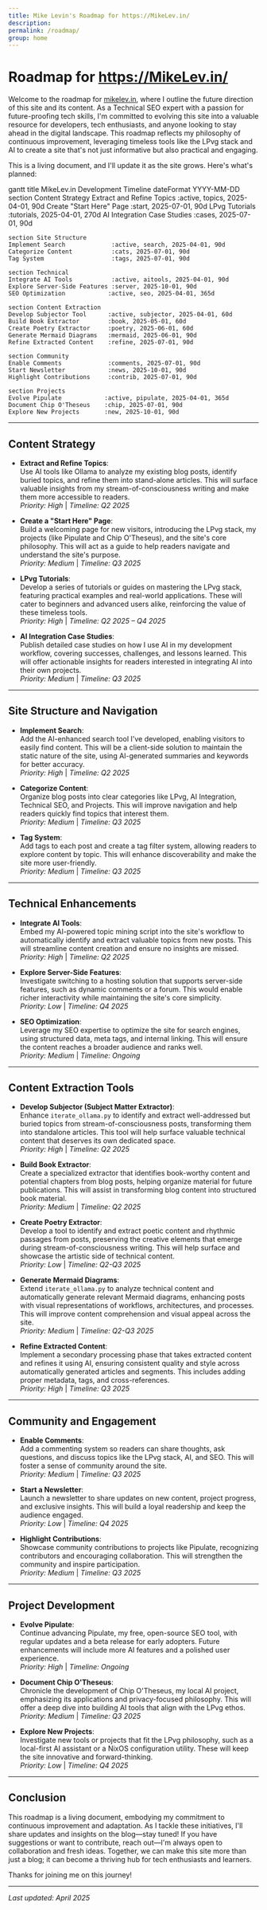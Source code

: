 ```yaml
---
title: Mike Levin's Roadmap for https://MikeLev.in/
description: 
permalink: /roadmap/
group: home
---
```


# Roadmap for https://MikeLev.in/

Welcome to the roadmap for [mikelev.in](https://mikelev.in/), where I outline the future direction of this site and its content. As a Technical SEO expert with a passion for future-proofing tech skills, I'm committed to evolving this site into a valuable resource for developers, tech enthusiasts, and anyone looking to stay ahead in the digital landscape. This roadmap reflects my philosophy of continuous improvement, leveraging timeless tools like the LPvg stack and AI to create a site that's not just informative but also practical and engaging.

This is a living document, and I'll update it as the site grows. Here's what's planned:

<div class="mermaid">
gantt
    title MikeLev.in Development Timeline
    dateFormat YYYY-MM-DD
    section Content Strategy
    Extract and Refine Topics     :active, topics, 2025-04-01, 90d
    Create "Start Here" Page      :start, 2025-07-01, 90d
    LPvg Tutorials                :tutorials, 2025-04-01, 270d
    AI Integration Case Studies   :cases, 2025-07-01, 90d
    
    section Site Structure
    Implement Search             :active, search, 2025-04-01, 90d
    Categorize Content           :cats, 2025-07-01, 90d
    Tag System                   :tags, 2025-07-01, 90d
    
    section Technical
    Integrate AI Tools           :active, aitools, 2025-04-01, 90d
    Explore Server-Side Features :server, 2025-10-01, 90d
    SEO Optimization            :active, seo, 2025-04-01, 365d
    
    section Content Extraction
    Develop Subjector Tool      :active, subjector, 2025-04-01, 60d
    Build Book Extractor        :book, 2025-05-01, 60d
    Create Poetry Extractor     :poetry, 2025-06-01, 60d
    Generate Mermaid Diagrams   :mermaid, 2025-06-01, 90d
    Refine Extracted Content    :refine, 2025-07-01, 90d
    
    section Community
    Enable Comments             :comments, 2025-07-01, 90d
    Start Newsletter            :news, 2025-10-01, 90d
    Highlight Contributions     :contrib, 2025-07-01, 90d
    
    section Projects
    Evolve Pipulate            :active, pipulate, 2025-04-01, 365d
    Document Chip O'Theseus    :chip, 2025-07-01, 90d
    Explore New Projects       :new, 2025-10-01, 90d
</div>

---

## Content Strategy

- **Extract and Refine Topics**:  
  Use AI tools like Ollama to analyze my existing blog posts, identify buried topics, and refine them into stand-alone articles. This will surface valuable insights from my stream-of-consciousness writing and make them more accessible to readers.  
  *Priority: High* | *Timeline: Q2 2025*

- **Create a "Start Here" Page**:  
  Build a welcoming page for new visitors, introducing the LPvg stack, my projects (like Pipulate and Chip O'Theseus), and the site's core philosophy. This will act as a guide to help readers navigate and understand the site's purpose.  
  *Priority: Medium* | *Timeline: Q3 2025*

- **LPvg Tutorials**:  
  Develop a series of tutorials or guides on mastering the LPvg stack, featuring practical examples and real-world applications. These will cater to beginners and advanced users alike, reinforcing the value of these timeless tools.  
  *Priority: High* | *Timeline: Q2 2025 – Q4 2025*

- **AI Integration Case Studies**:  
  Publish detailed case studies on how I use AI in my development workflow, covering successes, challenges, and lessons learned. This will offer actionable insights for readers interested in integrating AI into their own projects.  
  *Priority: Medium* | *Timeline: Q3 2025*

---

## Site Structure and Navigation

- **Implement Search**:  
  Add the AI-enhanced search tool I've developed, enabling visitors to easily find content. This will be a client-side solution to maintain the static nature of the site, using AI-generated summaries and keywords for better accuracy.  
  *Priority: High* | *Timeline: Q2 2025*

- **Categorize Content**:  
  Organize blog posts into clear categories like LPvg, AI Integration, Technical SEO, and Projects. This will improve navigation and help readers quickly find topics that interest them.  
  *Priority: Medium* | *Timeline: Q3 2025*

- **Tag System**:  
  Add tags to each post and create a tag filter system, allowing readers to explore content by topic. This will enhance discoverability and make the site more user-friendly.  
  *Priority: Medium* | *Timeline: Q3 2025*

---

## Technical Enhancements

- **Integrate AI Tools**:  
  Embed my AI-powered topic mining script into the site's workflow to automatically identify and extract valuable topics from new posts. This will streamline content creation and ensure no insights are missed.  
  *Priority: High* | *Timeline: Q2 2025*

- **Explore Server-Side Features**:  
  Investigate switching to a hosting solution that supports server-side features, such as dynamic comments or a forum. This would enable richer interactivity while maintaining the site's core simplicity.  
  *Priority: Low* | *Timeline: Q4 2025*

- **SEO Optimization**:  
  Leverage my SEO expertise to optimize the site for search engines, using structured data, meta tags, and internal linking. This will ensure the content reaches a broader audience and ranks well.  
  *Priority: Medium* | *Timeline: Ongoing*

---

## Content Extraction Tools

- **Develop Subjector (Subject Matter Extractor)**:  
  Enhance `iterate_ollama.py` to identify and extract well-addressed but buried topics from stream-of-consciousness posts, transforming them into standalone articles. This tool will help surface valuable technical content that deserves its own dedicated space.  
  *Priority: High* | *Timeline: Q2 2025*

- **Build Book Extractor**:  
  Create a specialized extractor that identifies book-worthy content and potential chapters from blog posts, helping organize material for future publications. This will assist in transforming blog content into structured book material.  
  *Priority: Medium* | *Timeline: Q2 2025*

- **Create Poetry Extractor**:  
  Develop a tool to identify and extract poetic content and rhythmic passages from posts, preserving the creative elements that emerge during stream-of-consciousness writing. This will help surface and showcase the artistic side of technical content.  
  *Priority: Low* | *Timeline: Q2-Q3 2025*

- **Generate Mermaid Diagrams**:  
  Extend `iterate_ollama.py` to analyze technical content and automatically generate relevant Mermaid diagrams, enhancing posts with visual representations of workflows, architectures, and processes. This will improve content comprehension and visual appeal across the site.  
  *Priority: Medium* | *Timeline: Q2-Q3 2025*

- **Refine Extracted Content**:  
  Implement a secondary processing phase that takes extracted content and refines it using AI, ensuring consistent quality and style across automatically generated articles and segments. This includes adding proper metadata, tags, and cross-references.  
  *Priority: High* | *Timeline: Q3 2025*

---

## Community and Engagement

- **Enable Comments**:  
  Add a commenting system so readers can share thoughts, ask questions, and discuss topics like the LPvg stack, AI, and SEO. This will foster a sense of community around the site.  
  *Priority: Medium* | *Timeline: Q3 2025*

- **Start a Newsletter**:  
  Launch a newsletter to share updates on new content, project progress, and exclusive insights. This will build a loyal readership and keep the audience engaged.  
  *Priority: Low* | *Timeline: Q4 2025*

- **Highlight Contributions**:  
  Showcase community contributions to projects like Pipulate, recognizing contributors and encouraging collaboration. This will strengthen the community and inspire participation.  
  *Priority: Medium* | *Timeline: Q3 2025*

---

## Project Development

- **Evolve Pipulate**:  
  Continue advancing Pipulate, my free, open-source SEO tool, with regular updates and a beta release for early adopters. Future enhancements will include more AI features and a polished user experience.  
  *Priority: High* | *Timeline: Ongoing*

- **Document Chip O'Theseus**:  
  Chronicle the development of Chip O'Theseus, my local AI project, emphasizing its applications and privacy-focused philosophy. This will offer a deep dive into building AI tools that align with the LPvg ethos.  
  *Priority: Medium* | *Timeline: Q3 2025*

- **Explore New Projects**:  
  Investigate new tools or projects that fit the LPvg philosophy, such as a local-first AI assistant or a NixOS configuration utility. These will keep the site innovative and forward-thinking.  
  *Priority: Low* | *Timeline: Q4 2025*

---

## Conclusion

This roadmap is a living document, embodying my commitment to continuous improvement and adaptation. As I tackle these initiatives, I'll share updates and insights on the blog—stay tuned! If you have suggestions or want to contribute, reach out—I'm always open to collaboration and fresh ideas. Together, we can make this site more than just a blog; it can become a thriving hub for tech enthusiasts and learners.

Thanks for joining me on this journey!

---

*Last updated: April 2025*
